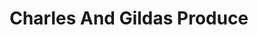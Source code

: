 ---
title: "Charles And Gildas Produce"
url: /york-county/charles-and-gildas-produce/
shop: greengrocer
---